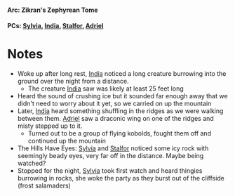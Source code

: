 #### Arc: Zikran's Zephyrean Tome
#### PCs: [Sylvia](PCs/Past/Sylvia.md), [India](PCs/Current/India.md), [Stalfor](PCs/Current/Stalfor.md), [Adriel](PCs/Past/Adriel.md)

# Notes
- Woke up after long rest, [India](PCs/Current/India.md) noticed a long creature burrowing into the ground over the night from a distance.
	- The creature [India](PCs/Current/India.md) saw was likely at least 25 feet long
- Heard the sound of crushing ice but it sounded far enough away that we didn't need to worry about it yet, so we carried on up the mountain
- Later, [India](PCs/Current/India.md) heard something shuffling in the ridges as we were walking between them. [Adriel](PCs/Past/Adriel.md) saw a draconic wing on one of the ridges and misty stepped up to it.
	- Turned out to be a group of flying kobolds, fought them off and continued up the mountain
- The Hills Have Eyes: [Sylvia](PCs/Past/Sylvia.md) and [Stalfor](PCs/Current/Stalfor.md) noticed some icy rock with seemingly beady eyes, very far off in the distance. Maybe being watched?
- Stopped for the night, [Sylvia](PCs/Past/Sylvia.md) took first watch and heard thingies burrowing in rocks, she woke the party as they burst out of the cliffside (frost salamaders)
